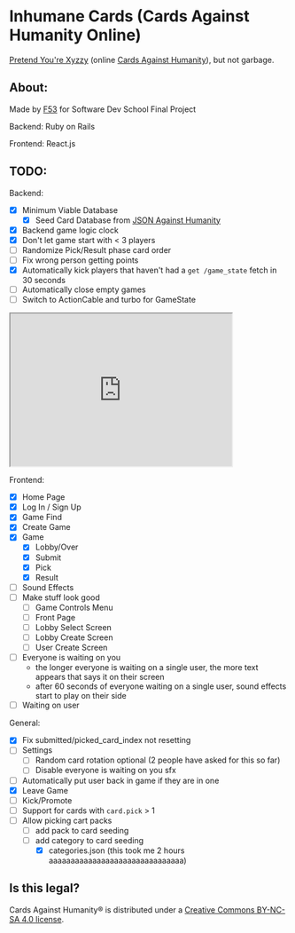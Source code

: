 # Inhumane Cards (Cards Against Humanity Online)
[Pretend You're Xyzzy](https://pyx-1.pretendyoure.xyz/zy/) (online [Cards Against Humanity](https://www.cardsagainsthumanity.com/)), but not garbage.

## About:
Made by [F53](https://f53.dev) for Software Dev School Final Project

Backend: Ruby on Rails

Frontend: React.js

## TODO:
Backend:
- [x] Minimum Viable Database
  - [x] Seed Card Database from [JSON Against Humanity](https://crhallberg.com/cah/)
- [x] Backend game logic clock
- [x] Don't let game start with < 3 players
- [ ] Randomize Pick/Result phase card order
- [ ] Fix wrong person getting points
- [x] Automatically kick players that haven't had a `get /game_state` fetch in 30 seconds
- [ ] Automatically close empty games
- [ ] Switch to ActionCable and turbo for GameState

<iframe width="400" height="275" src='https://dbdiagram.io/embed/63506e9047094101959cbd7f'> </iframe>

Frontend:
- [x] Home Page
- [x] Log In / Sign Up
- [x] Game Find
- [x] Create Game
- [x] Game
  - [x] Lobby/Over
  - [x] Submit
  - [x] Pick
  - [x] Result
- [ ] Sound Effects
- [ ] Make stuff look good
  - [ ] Game Controls Menu
  - [ ] Front Page
  - [ ] Lobby Select Screen
  - [ ] Lobby Create Screen
  - [ ] User Create Screen
- [ ] Everyone is waiting on you
  - the longer everyone is waiting on a single user, the more text appears that says it on their screen
  - after 60 seconds of everyone waiting on a single user, sound effects start to play on their side
- [ ] Waiting on user

General:
- [x] Fix submitted/picked_card_index not resetting
- [ ] Settings
  - [ ] Random card rotation optional
    (2 people have asked for this so far)
  - [ ] Disable everyone is waiting on you sfx
- [ ] Automatically put user back in game if they are in one
- [x] Leave Game
- [ ] Kick/Promote
- [ ] Support for cards with `card.pick` > 1
- [ ] Allow picking cart packs
  - [ ] add pack to card seeding
  - [ ] add category to card seeding
    - [x] categories.json (this took me 2 hours aaaaaaaaaaaaaaaaaaaaaaaaaaaaaaa)

## Is this legal?
Cards Against Humanity® is distributed under a [Creative Commons BY-NC-SA 4.0 license](https://creativecommons.org/licenses/by-nc-sa/4.0/legalcode).